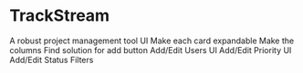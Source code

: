 # TrackStream
 A robust project management tool
 UI
Make each card expandable
Make the columns
Find solution for add button
Add/Edit Users UI
Add/Edit Priority UI
Add/Edit  Status
Filters
